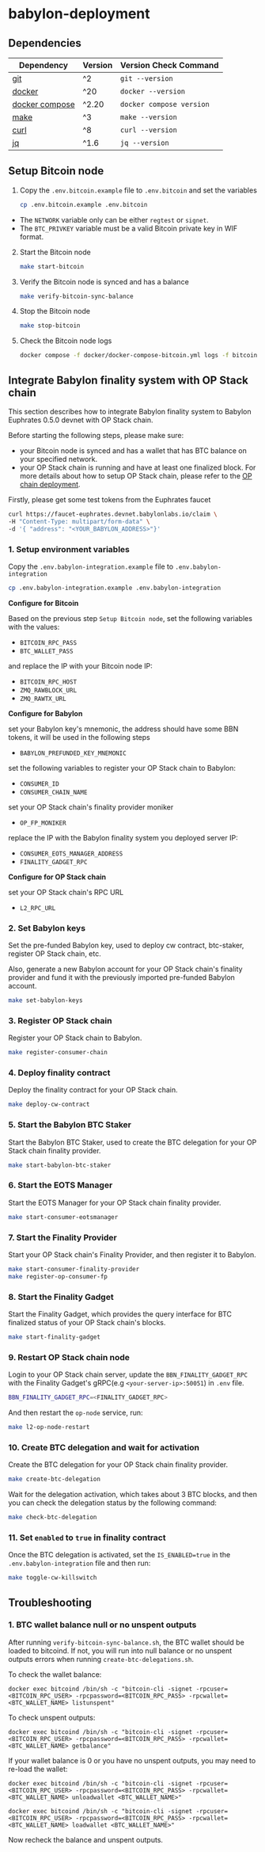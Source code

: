 # babylon-deployment

## Dependencies

| Dependency      | Version | Version Check Command |
| ----------- | ----------- | ----------- |
| [git](https://git-scm.com/)      | ^2       | `git --version`       |
| [docker](https://www.docker.com/)      | ^20       | `docker --version`       |
| [docker compose](https://docs.docker.com/compose/)      | ^2.20       | `docker compose version`       |
| [make](https://linux.die.net/man/1/make)      | ^3       | `make --version`       |
| [curl](https://curl.se/)      | ^8       | `curl --version`       |
| [jq](https://github.com/jqlang/jq)      | ^1.6       | `jq --version`       |


## Setup Bitcoin node

1. Copy the `.env.bitcoin.example` file to `.env.bitcoin` and set the variables

    ```bash
    cp .env.bitcoin.example .env.bitcoin
    ```

* The `NETWORK` variable only can be either `regtest` or `signet`.
* The `BTC_PRIVKEY` variable must be a valid Bitcoin private key in WIF format.

2. Start the Bitcoin node

    ```bash
    make start-bitcoin
    ```

3. Verify the Bitcoin node is synced and has a balance

    ```bash
    make verify-bitcoin-sync-balance
    ```

4. Stop the Bitcoin node

    ```bash
    make stop-bitcoin
    ```

5. Check the Bitcoin node logs

    ```bash
    docker compose -f docker/docker-compose-bitcoin.yml logs -f bitcoind
    ```

## Integrate Babylon finality system with OP Stack chain

This section describes how to integrate Babylon finality system to Babylon Euphrates 0.5.0 devnet with OP Stack chain.

Before starting the following steps, please make sure:

* your Bitcoin node is synced and has a wallet that has BTC balance on your specified network.
* your OP Stack chain is running and have at least one finalized block. For more details about how to setup OP Stack chain, please refer to the [OP chain deployment](https://github.com/Snapchain/op-chain-deployment/blob/main/README.md).


Firstly, please get some test tokens from the Euphrates faucet

```bash
curl https://faucet-euphrates.devnet.babylonlabs.io/claim \
-H "Content-Type: multipart/form-data" \
-d '{ "address": "<YOUR_BABYLON_ADDRESS>"}'
```

### 1. Setup environment variables

Copy the `.env.babylon-integration.example` file to `.env.babylon-integration`

```bash
cp .env.babylon-integration.example .env.babylon-integration
```

**Configure for Bitcoin**

Based on the previous step `Setup Bitcoin node`, set the following variables with the values:
- `BITCOIN_RPC_PASS`
- `BTC_WALLET_PASS`
    
and replace the IP with your Bitcoin node IP:
- `BITCOIN_RPC_HOST`
- `ZMQ_RAWBLOCK_URL`
- `ZMQ_RAWTX_URL`

**Configure for Babylon**

set your Babylon key's mnemonic, the address should have some BBN tokens, it will be used in the following steps

- `BABYLON_PREFUNDED_KEY_MNEMONIC`

set the following variables to register your OP Stack chain to Babylon:

- `CONSUMER_ID`
- `CONSUMER_CHAIN_NAME`

set your OP Stack chain's finality provider moniker

- `OP_FP_MONIKER`

replace the IP with the Babylon finality system you deployed server IP:

- `CONSUMER_EOTS_MANAGER_ADDRESS`
- `FINALITY_GADGET_RPC`

**Configure for OP Stack chain**

set your OP Stack chain's RPC URL

- `L2_RPC_URL`

### 2. Set Babylon keys

Set the pre-funded Babylon key, used to deploy cw contract, btc-staker, register OP Stack chain, etc. 

Also, generate a new Babylon account for your OP Stack chain's finality provider and fund it with the previously imported pre-funded Babylon account.

```bash
make set-babylon-keys
```

### 3. Register OP Stack chain

Register your OP Stack chain to Babylon.

```bash
make register-consumer-chain
```

### 4. Deploy finality contract

Deploy the finality contract for your OP Stack chain.

```bash
make deploy-cw-contract
```

### 5. Start the Babylon BTC Staker

Start the Babylon BTC Staker, used to create the BTC delegation for your OP Stack chain finality provider.

```bash
make start-babylon-btc-staker
```

### 6. Start the EOTS Manager

Start the EOTS Manager for your OP Stack chain finality provider.

```bash
make start-consumer-eotsmanager
```

### 7. Start the Finality Provider

Start your OP Stack chain's Finality Provider, and then register it to Babylon.

```bash
make start-consumer-finality-provider
make register-op-consumer-fp
```

### 8. Start the Finality Gadget

Start the Finality Gadget, which provides the query interface for BTC finalized status of your OP Stack chain's blocks.

```bash
make start-finality-gadget
```

### 9. Restart OP Stack chain node

Login to your OP Stack chain server, update the `BBN_FINALITY_GADGET_RPC` with the Finality Gadget's gRPC(e.g `<your-server-ip>:50051`) in `.env` file.

```bash
BBN_FINALITY_GADGET_RPC=<FINALITY_GADGET_RPC>
```

And then restart the `op-node` service, run:

```bash
make l2-op-node-restart
```

### 10. Create BTC delegation and wait for activation

Create the BTC delegation for your OP Stack chain finality provider.

```bash
make create-btc-delegation
```

Wait for the delegation activation, which takes about 3 BTC blocks, and then you can check the delegation status by the following command:

```bash
make check-btc-delegation
```

### 11. Set `enabled` to `true` in finality contract

Once the BTC delegation is activated, set the `IS_ENABLED=true` in the `.env.babylon-integration` file and then run:

```bash
make toggle-cw-killswitch
```

## Troubleshooting

### 1. BTC wallet balance null or no unspent outputs

After running `verify-bitcoin-sync-balance.sh`, the BTC wallet should be loaded to bitcoind. If not, you will run into null balance or no unspent outputs errors when running `create-btc-delegations.sh`.

To check the wallet balance:

```
docker exec bitcoind /bin/sh -c "bitcoin-cli -signet -rpcuser=<BITCOIN_RPC_USER> -rpcpassword=<BITCOIN_RPC_PASS> -rpcwallet=<BTC_WALLET_NAME> listunspent"
```

To check unspent outputs:

```
docker exec bitcoind /bin/sh -c "bitcoin-cli -signet -rpcuser=<BITCOIN_RPC_USER> -rpcpassword=<BITCOIN_RPC_PASS> -rpcwallet=<BTC_WALLET_NAME> getbalance"
```

If your wallet balance is 0 or you have no unspent outputs, you may need to re-load the wallet:

```
docker exec bitcoind /bin/sh -c "bitcoin-cli -signet -rpcuser=<BITCOIN_RPC_USER> -rpcpassword=<BITCOIN_RPC_PASS> -rpcwallet=<BTC_WALLET_NAME> unloadwallet <BTC_WALLET_NAME>"

docker exec bitcoind /bin/sh -c "bitcoin-cli -signet -rpcuser=<BITCOIN_RPC_USER> -rpcpassword=<BITCOIN_RPC_PASS> -rpcwallet=<BTC_WALLET_NAME> loadwallet <BTC_WALLET_NAME>"
```

Now recheck the balance and unspent outputs.
